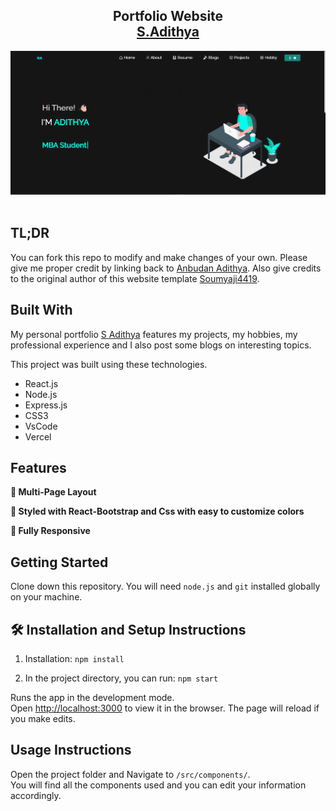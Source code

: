 <h2 align="center">
  Portfolio Website<br/>
  <a href="https://adithya05.vercel.app/" target="_blank">S.Adithya</a>
</h2>
<div align="center">
  <img alt="Demo" src="./Images/readme.png" />
</div>

<br/>

## TL;DR

You can fork this repo to modify and make changes of your own. Please give me proper credit by linking back to [Anbudan Adithya](https://github.com/AnbudanAdithya/Website). Also give credits to the original author of this website template [Soumyaji4419](https://github.com/soumyajit4419/Portfolio).

## Built With

My personal portfolio <a href="https://adithya05.vercel.app/" target="_blank">S Adithya</a> features my projects, my hobbies, my professional experience and I also post some blogs on interesting topics.<br/>

This project was built using these technologies.

- React.js
- Node.js
- Express.js
- CSS3
- VsCode
- Vercel

## Features

**📖 Multi-Page Layout**

**🎨 Styled with React-Bootstrap and Css with easy to customize colors**

**📱 Fully Responsive**

## Getting Started

Clone down this repository. You will need `node.js` and `git` installed globally on your machine.

## 🛠 Installation and Setup Instructions

1. Installation: `npm install`

2. In the project directory, you can run: `npm start`

Runs the app in the development mode.\
Open [http://localhost:3000](http://localhost:3000) to view it in the browser.
The page will reload if you make edits.

## Usage Instructions

Open the project folder and Navigate to `/src/components/`. <br/>
You will find all the components used and you can edit your information accordingly.